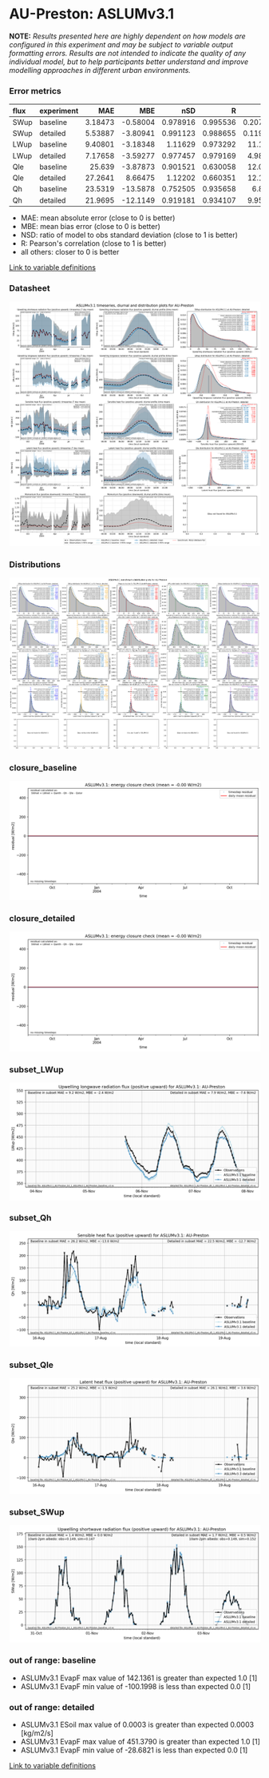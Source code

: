 # AU-Preston: ASLUMv3.1

**NOTE:** *Results presented here are highly dependent on how models are configured in this experiment and may be subject to variable output formatting errors. Results are not intended to indicate the quality of any individual model, but to help participants better understand and improve modelling approaches in different urban environments.*

### Error metrics

| flux   | experiment   |      MAE |       MBE |      nSD |        R |       5th |      95th |     RMSE |     cRMSE |     AMBE |      1-nSD |        1-R |   nSkewness |   nKurtosis |   Overlap |
|:-------|:-------------|---------:|----------:|---------:|---------:|----------:|----------:|---------:|----------:|---------:|-----------:|-----------:|------------:|------------:|----------:|
| SWup   | baseline     |  3.18473 |  -0.58004 | 0.978916 | 0.995536 |  0.207876 |  1.97738  |  4.50217 | 0.0958349 |  0.58004 | 0.0210839  | 0.00446402 |  0.00338608 |  0.00903884 | 0.058597  |
| SWup   | detailed     |  5.53887 |  -3.80941 | 0.991123 | 0.988655 |  0.119113 |  0.415354 |  7.96807 | 0.150224  |  3.80941 | 0.00887657 | 0.0113449  |  0.256097   |  0.510967   | 0.0776771 |
| LWup   | baseline     |  9.40801 |  -3.18348 | 1.11629  | 0.973292 | 11.1848   |  8.23883  | 11.7998  | 0.270461  |  3.18348 | 0.116287   | 0.0267076  |  0.0744355  |  0.285011   | 0.1153    |
| LWup   | detailed     |  7.17658 |  -3.59277 | 0.977457 | 0.979169 |  4.98818  |  5.84159  |  9.25623 | 0.203056  |  3.59277 | 0.0225432  | 0.0208314  |  0.0941954  |  0.222896   | 0.0658647 |
| Qle    | baseline     | 25.639   |  -3.87873 | 0.901521 | 0.630058 | 12.0868   |  8.64183  | 43.0141  | 0.822629  |  3.87873 | 0.0984791  | 0.369942   |  0.161666   |  0.381978   | 0.277749  |
| Qle    | detailed     | 27.2641  |   8.66475 | 1.12202  | 0.660351 | 12.1507   | 43.0206   | 46.7163  | 0.881521  |  8.66475 | 0.122025   | 0.339649   |  0.0678815  |  0.468075   | 0.16687   |
| Qh     | baseline     | 23.5319  | -13.5878  | 0.752505 | 0.935658 |  6.8024   | 60.0018   | 39.0191  | 0.397605  | 13.5878  | 0.247495   | 0.0643422  |  0.104451   |  0.258248   | 0.150275  |
| Qh     | detailed     | 21.9695  | -12.1149  | 0.919181 | 0.934107 |  9.95226  | 28.1431   | 35.031   | 0.357305  | 12.1149  | 0.0808189  | 0.0658928  |  0.100613   |  0.332412   | 0.0902418 |

 - MAE: mean absolute error (close to 0 is better)
 - MBE: mean bias error (close to 0 is better)
 - NSD: ratio of model to obs standard deviation (close to 1 is better)
 - R: Pearson's correlation (close to 1 is better)
 - all others: closer to 0 is better

[Link to variable definitions](../modelattrs/variable_definitions.md)

### <a name="datasheet"></a>Datasheet
[![ASLUMv3.1_AU-Preston_Datasheet.png](ASLUMv3.1_AU-Preston_Datasheet.png)](ASLUMv3.1_AU-Preston_Datasheet.png)

### <a name="distributions"></a>Distributions
[![ASLUMv3.1_AU-Preston_Distributions.png](ASLUMv3.1_AU-Preston_Distributions.png)](ASLUMv3.1_AU-Preston_Distributions.png)

### <a name="closure_baseline"></a>closure_baseline
[![ASLUMv3.1_AU-Preston_closure_baseline.png](ASLUMv3.1_AU-Preston_closure_baseline.png)](ASLUMv3.1_AU-Preston_closure_baseline.png)

### <a name="closure_detailed"></a>closure_detailed
[![ASLUMv3.1_AU-Preston_closure_detailed.png](ASLUMv3.1_AU-Preston_closure_detailed.png)](ASLUMv3.1_AU-Preston_closure_detailed.png)

### <a name="subset_lwup"></a>subset_LWup
[![ASLUMv3.1_AU-Preston_subset_LWup.png](ASLUMv3.1_AU-Preston_subset_LWup.png)](ASLUMv3.1_AU-Preston_subset_LWup.png)

### <a name="subset_qh"></a>subset_Qh
[![ASLUMv3.1_AU-Preston_subset_Qh.png](ASLUMv3.1_AU-Preston_subset_Qh.png)](ASLUMv3.1_AU-Preston_subset_Qh.png)

### <a name="subset_qle"></a>subset_Qle
[![ASLUMv3.1_AU-Preston_subset_Qle.png](ASLUMv3.1_AU-Preston_subset_Qle.png)](ASLUMv3.1_AU-Preston_subset_Qle.png)

### <a name="subset_swup"></a>subset_SWup
[![ASLUMv3.1_AU-Preston_subset_SWup.png](ASLUMv3.1_AU-Preston_subset_SWup.png)](ASLUMv3.1_AU-Preston_subset_SWup.png)

### out of range: baseline

 - ASLUMv3.1 EvapF max value of 142.1361 is greater than expected 1.0 [1]
 - ASLUMv3.1 EvapF min value of -100.1998 is less than expected 0.0 [1]

### out of range: detailed

 - ASLUMv3.1 ESoil max value of 0.0003 is greater than expected 0.0003 [kg/m2/s]
 - ASLUMv3.1 EvapF max value of 451.3790 is greater than expected 1.0 [1]
 - ASLUMv3.1 EvapF min value of -28.6821 is less than expected 0.0 [1]


[Link to variable definitions](../modelattrs/variable_definitions.md)

